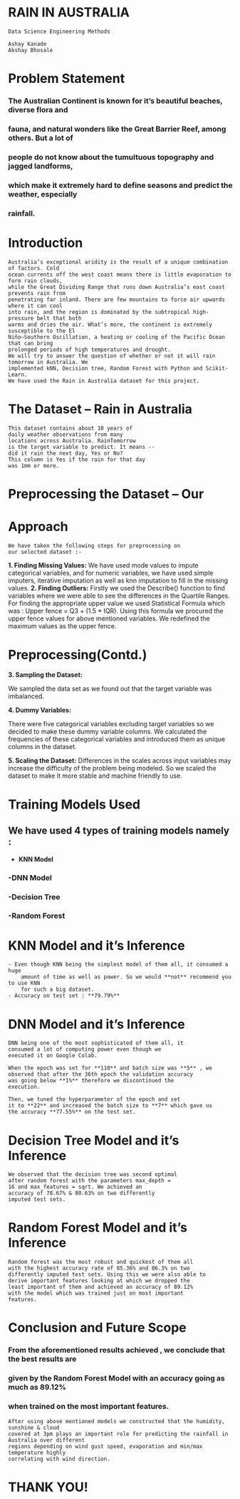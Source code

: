 # RAIN IN AUSTRALIA

```
Data Science Engineering Methods

Ashay Kanade 
Akshay Bhosale

```

# Problem Statement

### The Australian Continent is known for it’s beautiful beaches, diverse flora and

### fauna, and natural wonders like the Great Barrier Reef, among others. But a lot of

### people do not know about the tumultuous topography and jagged landforms,

### which make it extremely hard to define seasons and predict the weather, especially

### rainfall.


# Introduction

```
Australia’s exceptional aridity is the result of a unique combination of factors. Cold
ocean currents off the west coast means there is little evaporation to form rain clouds,
while the Great Dividing Range that runs down Australia’s east coast prevents rain from
penetrating far inland. There are few mountains to force air upwards where it can cool
into rain, and the region is dominated by the subtropical high-pressure belt that both
warms and dries the air. What’s more, the continent is extremely susceptible to the El
Niño–Southern Oscillation, a heating or cooling of the Pacific Ocean that can bring
prolonged periods of high temperatures and drought.
We will try to answer the question of whether or not it will rain tomorrow in Australia. We
implemented kNN, Decision tree, Random Forest with Python and Scikit-Learn.
We have used the Rain in Australia dataset for this project.
```

# The Dataset – Rain in Australia

```
This dataset contains about 10 years of
daily weather observations from many
locations across Australia. RainTomorrow
is the target variable to predict. It means --
did it rain the next day, Yes or No?
This column is Yes if the rain for that day
was 1mm or more.
```

# Preprocessing the Dataset – Our

# Approach

```
We have taken the following steps for preprocessing on
our selected dataset :-
```
**1. Finding Missing Values:**
We have used mode values to impute categorical
variables, and for numeric variables, we have used simple
imputers, iterative imputation as well as knn imputation
to fill in the missing values.
**2. Finding Outliers:**
Firstly we used the Describe() function to find variables
where we were able to see the differences in the Quartile
Ranges. For finding the appropriate upper value we used
Statistical Formula which was : Upper fence = Q3 + (1.5 *
IQR). Using this formula we procured the upper fence
values for above mentioned variables. We redefined the
maximum values as the upper fence.


# Preprocessing(Contd.)

**3. Sampling the Dataset:**

We sampled the data set as we found out that the target
variable was imbalanced.

**4. Dummy Variables:**

There were five categorical variables excluding target
variables so we decided to make these dummy variable
columns. We calculated the frequencies of these categorical
variables and introduced them as unique columns in the
dataset.

**5. Scaling the Dataset:**
Differences in the scales across input variables may increase
the difficulty of the problem being modeled. So we scaled the
dataset to make it more stable and machine friendly to use.


# Training Models Used

## We have used 4 types of training models namely :

- **KNN Model**

### -DNN Model

### -Decision Tree

### -Random Forest


# KNN Model and it’s Inference
```
- Even though KNN being the simplest model of them all, it consumed a huge
    amount of time as well as power. So we would **not** recommend you to use KNN
    for such a big dataset.
- Accuracy on test set : **79.79%**
```

# DNN Model and it’s Inference
```
DNN being one of the most sophisticated of them all, it
consumed a lot of computing power even though we
executed it on Google Colab.

When the epoch was set for **110** and batch size was **5** , we
observed that after the 36th epoch the validation accuracy
was going below **1%** therefore we discontinued the
execution.

Then, we tuned the hyperparameter of the epoch and set
it to **22** and increased the batch size to **7** which gave us
the accuracy **77.55%** on the test set.
```

# Decision Tree Model and it’s Inference

```
We observed that the decision tree was second optimal
after random forest with the parameters max_depth =
16 and max_features = sqrt. We achieved an
accuracy of 78.67% & 80.63% on two differently
imputed test sets.
```

# Random Forest Model and it’s Inference

```
Random forest was the most robust and quickest of them all
with the highest accuracy rate of 85.36% and 86.3% on two
differently imputed test sets. Using this we were also able to
derive important features looking at which we dropped the
least important of them and achieved an accuracy of 89.12%
with the model which was trained just on most important
features.
```

# Conclusion and Future Scope

### From the aforementioned results achieved , we conclude that the best results are

### given by the Random Forest Model with an accuracy going as much as 89.12%

### when trained on the most important features.

```
After using above mentioned models we constructed that the humidity, sunshine & cloud
covered at 3pm plays an important role for predicting the rainfall in Australia over different
regions depending on wind gust speed, evaporation and min/max temperature highly
correlating with wind direction.
```

# THANK YOU!


